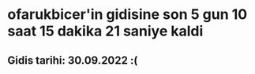 # ofarukbicer'in gidisine son 5 gun 10 saat 15 dakika 21 saniye kaldi

## Gidis tarihi: 30.09.2022 :(